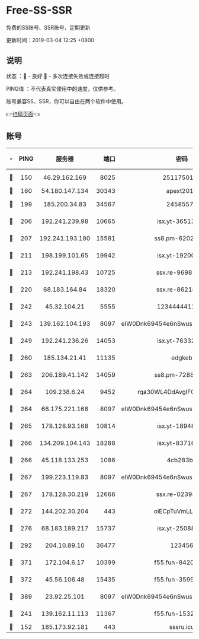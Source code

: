 # Free-SS-SSR

免费的SS账号、SSR账号，定期更新

更新时间：2019-03-04 12:25 +0800

## 说明

状态     ：🙂 - 良好 🙁 - 多次连接失败或连接超时

PING值   ：不代表真实使用中的速度，仅供参考。

账号兼容SS、SSR，你可以自由在两个软件中使用。

👉[扫码页面](https://liesauer.github.io/free-ss-ssr.github.io/)👈

## 账号

|-|PING|服务器|端口|密码|加密方式|区域|
|:----:|:----:|:-----:|-----:|:----:|:----:|:----:|
|🙂|150|46.29.162.169|8025|2511750146|aes-256-cfb|RU|
|🙂|160|54.180.147.134|30343|apext2019|chacha20|KR|
|🙂|199|185.200.34.83|34567|24585575|aes-256-cfb|US|
|🙂|206|192.241.239.98|10665|isx.yt-36513640|aes-256-cfb|US|
|🙂|207|192.241.193.180|15581|ss8.pm-62020197|aes-256-cfb|US|
|🙂|211|198.199.101.65|19942|isx.yt-19200685|aes-256-cfb|US|
|🙂|213|192.241.198.43|10725|ssx.re-96987709|aes-256-cfb|US|
|🙂|220|68.183.164.84|18320|ssx.re-86218823|aes-256-cfb|US|
|🙂|242|45.32.104.21|5555|1234444411111|aes-256-cfb|SG|
|🙂|243|139.162.104.193|8097|eIW0Dnk69454e6nSwuspv9DmS201tQ0D|aes-256-cfb|JP|
|🙂|249|192.241.236.26|14053|isx.yt-76332311|aes-256-cfb|US|
|🙂|260|185.134.21.41|11135|edgkeb|aes-256-cfb|GB|
|🙂|263|206.189.41.142|14059|ss8.pm-72883299|aes-256-cfb|SG|
|🙂|264|109.238.6.24|9452|rqa30WL4DdAvgIFG6Fs3znzTa|aes-256-cfb|FR|
|🙂|264|66.175.221.168|8097|eIW0Dnk69454e6nSwuspv9DmS201tQ0D|aes-256-cfb|US|
|🙂|265|178.128.93.168|10814|isx.yt-18948442|aes-256-cfb|SG|
|🙂|266|134.209.104.143|18288|isx.yt-83716463|aes-256-cfb|SG|
|🙂|266|45.118.133.253|1086|4cb283b8|aes-256-cfb|SG|
|🙂|267|199.223.119.83|8097|eIW0Dnk69454e6nSwuspv9DmS201tQ0D|aes-256-cfb|US|
|🙂|267|178.128.30.219|12666|ssx.re-02394063|aes-256-cfb|SG|
|🙂|272|144.202.30.204|443|oiECpTuVmLLxk4Ts|aes-256-cfb|US|
|🙂|276|68.183.189.217|15737|isx.yt-25088836|aes-256-cfb|SG|
|🙂|292|204.10.89.10|36477|123456|aes-256-cfb|US|
|🙂|371|172.104.6.17|10399|f55.fun-84200112|aes-256-cfb|US|
|🙂|372|45.56.106.48|15435|f55.fun-35993296|aes-256-cfb|US|
|🙂|389|23.92.25.101|8097|eIW0Dnk69454e6nSwuspv9DmS201tQ0D|aes-256-cfb|US|
|🙂|241|139.162.11.113|11367|f55.fun-15323985|aes-256-cfb|SG|
|🙁|152|185.173.92.181|443|sssru.icu|rc4-md5|RU|
